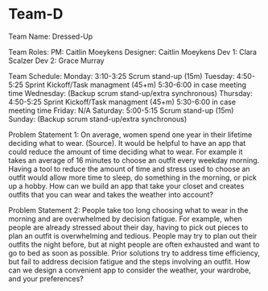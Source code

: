 # Team-D
Team Name: Dressed-Up

Team Roles:
  PM: Caitlin Moeykens
  Designer: Caitlin Moeykens
  Dev 1: Clara Scalzer
  Dev 2: Grace Murray

  Team Schedule: 
    Monday:      3:10-3:25 Scrum stand-up (15m)
    Tuesday:     4:50-5:25 Sprint Kickoff/Task managment (45+m) 5:30-6:00 in case meeting time
    Wednesday:   (Backup scrum stand-up/extra synchronous) 
    Thursday:    4:50-5:25 Sprint Kickoff/Task managment (45+m) 5:30-6:00 in case meeting time
    Friday:      N/A
    Saturday:    5:00-5:15 Scrum stand-up (15m)
    Sunday:      (Backup scrum stand-up/extra synchronous)

Problem Statement 1:
On average, women spend one year in their lifetime deciding what to wear. (Source). It would be helpful to have an app that could reduce the amount of time deciding what to wear. For example it takes an average of 16 minutes to choose an outfit every weekday morning. Having a tool to reduce the amount of time and stress used to choose an outfit would allow more time to sleep, do something in the morning, or pick up a hobby. How can we build an app that take your closet and creates outfits that you can wear and takes the weather into account?

Problem Statement 2:
People take too long choosing what to wear in the morning and are overwhelmed by decision fatigue. For example, when people are already stressed about their day, having to pick out pieces to plan an outfit is overwhelming and tedious. People may try to plan out their outfits the night before, but at night people are often exhausted and want to go to bed as soon as possible. Prior solutions try to address time efficiency, but fail to address decision fatigue and the steps involving an outfit. How can we design a convenient app to consider the weather, your wardrobe, and your preferences?

